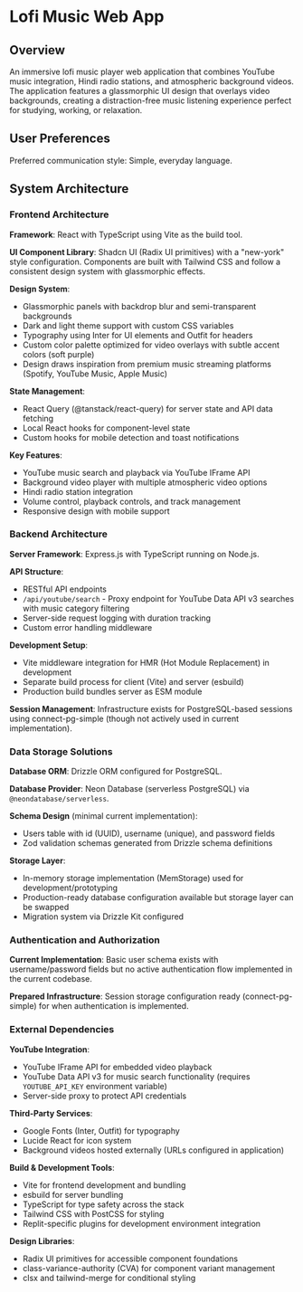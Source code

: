 # Lofi Music Web App

## Overview

An immersive lofi music player web application that combines YouTube music integration, Hindi radio stations, and atmospheric background videos. The application features a glassmorphic UI design that overlays video backgrounds, creating a distraction-free music listening experience perfect for studying, working, or relaxation.

## User Preferences

Preferred communication style: Simple, everyday language.

## System Architecture

### Frontend Architecture

**Framework**: React with TypeScript using Vite as the build tool.

**UI Component Library**: Shadcn UI (Radix UI primitives) with a "new-york" style configuration. Components are built with Tailwind CSS and follow a consistent design system with glassmorphic effects.

**Design System**:
- Glassmorphic panels with backdrop blur and semi-transparent backgrounds
- Dark and light theme support with custom CSS variables
- Typography using Inter for UI elements and Outfit for headers
- Custom color palette optimized for video overlays with subtle accent colors (soft purple)
- Design draws inspiration from premium music streaming platforms (Spotify, YouTube Music, Apple Music)

**State Management**: 
- React Query (@tanstack/react-query) for server state and API data fetching
- Local React hooks for component-level state
- Custom hooks for mobile detection and toast notifications

**Key Features**:
- YouTube music search and playback via YouTube IFrame API
- Background video player with multiple atmospheric video options
- Hindi radio station integration
- Volume control, playback controls, and track management
- Responsive design with mobile support

### Backend Architecture

**Server Framework**: Express.js with TypeScript running on Node.js.

**API Structure**:
- RESTful API endpoints
- `/api/youtube/search` - Proxy endpoint for YouTube Data API v3 searches with music category filtering
- Server-side request logging with duration tracking
- Custom error handling middleware

**Development Setup**:
- Vite middleware integration for HMR (Hot Module Replacement) in development
- Separate build process for client (Vite) and server (esbuild)
- Production build bundles server as ESM module

**Session Management**: Infrastructure exists for PostgreSQL-based sessions using connect-pg-simple (though not actively used in current implementation).

### Data Storage Solutions

**Database ORM**: Drizzle ORM configured for PostgreSQL.

**Database Provider**: Neon Database (serverless PostgreSQL) via `@neondatabase/serverless`.

**Schema Design** (minimal current implementation):
- Users table with id (UUID), username (unique), and password fields
- Zod validation schemas generated from Drizzle schema definitions

**Storage Layer**: 
- In-memory storage implementation (MemStorage) used for development/prototyping
- Production-ready database configuration available but storage layer can be swapped
- Migration system via Drizzle Kit configured

### Authentication and Authorization

**Current Implementation**: Basic user schema exists with username/password fields but no active authentication flow implemented in the current codebase.

**Prepared Infrastructure**: Session storage configuration ready (connect-pg-simple) for when authentication is implemented.

### External Dependencies

**YouTube Integration**:
- YouTube IFrame API for embedded video playback
- YouTube Data API v3 for music search functionality (requires `YOUTUBE_API_KEY` environment variable)
- Server-side proxy to protect API credentials

**Third-Party Services**:
- Google Fonts (Inter, Outfit) for typography
- Lucide React for icon system
- Background videos hosted externally (URLs configured in application)

**Build & Development Tools**:
- Vite for frontend development and bundling
- esbuild for server bundling
- TypeScript for type safety across the stack
- Tailwind CSS with PostCSS for styling
- Replit-specific plugins for development environment integration

**Design Libraries**:
- Radix UI primitives for accessible component foundations
- class-variance-authority (CVA) for component variant management
- clsx and tailwind-merge for conditional styling